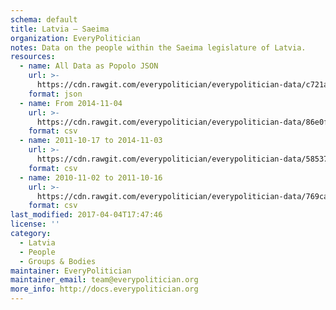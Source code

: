 ```yaml
---
schema: default
title: Latvia — Saeima
organization: EveryPolitician
notes: Data on the people within the Saeima legislature of Latvia.
resources:
  - name: All Data as Popolo JSON
    url: >-
      https://cdn.rawgit.com/everypolitician/everypolitician-data/c721a8954b27533ab4d0099a9909b642cdc990f6/data/Latvia/Saeima/ep-popolo-v1.0.json
    format: json
  - name: From 2014-11-04
    url: >-
      https://cdn.rawgit.com/everypolitician/everypolitician-data/86e0feec9980bb90f00b0c7baa41ac98ca59bee3/data/Latvia/Saeima/term-12.csv
    format: csv
  - name: 2011-10-17 to 2014-11-03
    url: >-
      https://cdn.rawgit.com/everypolitician/everypolitician-data/585373645f4dfcb30fb34455dddc96808242a0df/data/Latvia/Saeima/term-11.csv
    format: csv
  - name: 2010-11-02 to 2011-10-16
    url: >-
      https://cdn.rawgit.com/everypolitician/everypolitician-data/769cad8f9bb1bc383ae7d78221977d9fc666a772/data/Latvia/Saeima/term-10.csv
    format: csv
last_modified: 2017-04-04T17:47:46
license: ''
category:
  - Latvia
  - People
  - Groups & Bodies
maintainer: EveryPolitician
maintainer_email: team@everypolitician.org
more_info: http://docs.everypolitician.org
---
```

